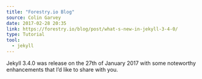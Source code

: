 ```yaml
---
title: "Forestry.io Blog"
source: Colin Garvey
date: 2017-02-28 20:35
link: https://forestry.io/blog/post/what-s-new-in-jekyll-3-4-0/
type: Tutorial
tool:
  - jekyll
---
```

Jekyll 3.4.0 was release on the 27th of January 2017 with some noteworthy enhancements that I’d like to share with you.
